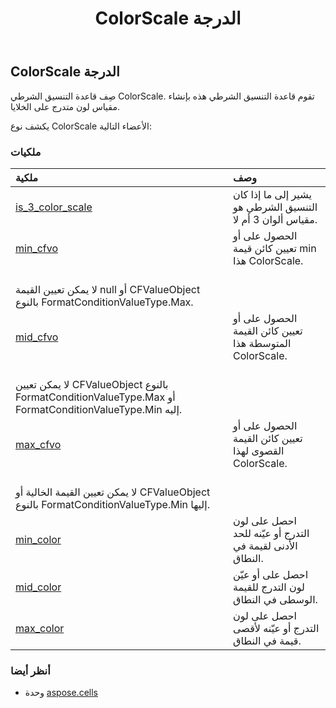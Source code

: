 ﻿---
title: ColorScale الدرجة
second_title: Aspose.Cells for Python via .NET API المراجع
description:
type: docs
weight: 250
url: /ar/python-net/aspose.cells/colorscale/
is_root: false
---
##  ColorScale الدرجة
 صِف قاعدة التنسيق الشرطي ColorScale.
تقوم قاعدة التنسيق الشرطي هذه بإنشاء مقياس لون متدرج على الخلايا.



يكشف نوع ColorScale الأعضاء التالية:

###  ملكيات
| ملكية| وصف|
| :- | :- |
| [is_3_color_scale](/cells/ar/python-net/aspose.cells/colorscale/is_3_color_scale) | يشير إلى ما إذا كان التنسيق الشرطي هو مقياس ألوان 3 أم لا.|
| [min_cfvo](/cells/ar/python-net/aspose.cells/colorscale/min_cfvo) | الحصول على أو تعيين كائن قيمة min هذا ColorScale.<br/> لا يمكن تعيين القيمة null أو CFValueObject بالنوع FormatConditionValueType.Max.|
| [mid_cfvo](/cells/ar/python-net/aspose.cells/colorscale/mid_cfvo) | الحصول على أو تعيين كائن القيمة المتوسطة هذا ColorScale.<br/> لا يمكن تعيين CFValueObject بالنوع FormatConditionValueType.Max أو FormatConditionValueType.Min إليه.|
| [max_cfvo](/cells/ar/python-net/aspose.cells/colorscale/max_cfvo) | الحصول على أو تعيين كائن القيمة القصوى لهذا ColorScale.<br/> لا يمكن تعيين القيمة الخالية أو CFValueObject بالنوع FormatConditionValueType.Min إليها.|
| [min_color](/cells/ar/python-net/aspose.cells/colorscale/min_color) | احصل على لون التدرج أو عيّنه للحد الأدنى لقيمة في النطاق.|
| [mid_color](/cells/ar/python-net/aspose.cells/colorscale/mid_color) |احصل على أو عيّن لون التدرج للقيمة الوسطى في النطاق.|
| [max_color](/cells/ar/python-net/aspose.cells/colorscale/max_color) | احصل على لون التدرج أو عيّنه لأقصى قيمة في النطاق.|



###  أنظر أيضا
* وحدة [aspose.cells](..)
